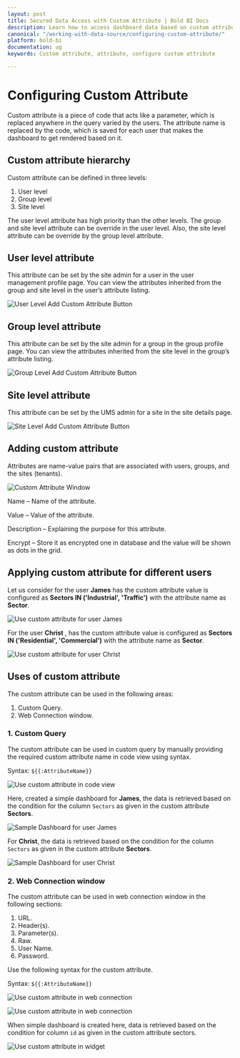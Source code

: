 ```yaml
---
layout: post
title: Secured Data Access with Custom Attribute | Bold BI Docs
description: Learn how to access dashboard data based on custom attributes applied at user, group or site level in Bold BI Embedded.
canonical: "/working-with-data-source/configuring-custom-attribute/"
platform: bold-bi
documentation: ug
keywords: Custom attribute, attribute, configure custom attribute

---
```


# Configuring Custom Attribute

Custom attribute is a piece of code that acts like a parameter, which is replaced anywhere in the query varied by the users. The attribute name is replaced by the code, which is saved for each user that makes the dashboard to get rendered based on it.

## Custom attribute hierarchy

Custom attribute can be defined in three levels:

1.	User level
2.	Group level
3.	Site level

The user level attribute has high priority than the other levels. The group and site level attribute can be override in the user level. Also, the site level attribute can be override by the group level attribute.

## User level attribute

This attribute can be set by the site admin for a user in the user management profile page. You can view the attributes inherited from the group and site level in the user’s attribute listing.

![User Level Add Custom Attribute Button](/static/assets/working-with-datasource/custom-attribute/images/custom-attribute-add-button-user-level.png)

## Group level attribute

This attribute can be set by the site admin for a group in the group profile page. You can view the attributes inherited from the site level in the group’s attribute listing.

![Group Level Add Custom Attribute Button](/static/assets/working-with-datasource/custom-attribute/images/custom-attribute-add-button-group-level.png)

## Site level attribute

This attribute can be set by the UMS admin for a site in the site details page.

![Site Level Add Custom Attribute Button](/static/assets/working-with-datasource/custom-attribute/images/custom-attribute-add-button-tenant-level.png)

## Adding custom attribute

Attributes are name-value pairs that are associated with users, groups, and the sites (tenants).

![Custom Attribute Window](/static/assets/working-with-datasource/custom-attribute/images/add-custom-attribute.png#width=65%)

Name – Name of the attribute.

Value – Value of the attribute.

Description – Explaining the purpose for this attribute.

Encrypt – Store it as encrypted one in database and the value will be shown as dots in the grid.


## Applying custom attribute for different users

Let us consider for the user **James** has the custom attribute value is configured as **Sectors IN ('Industrial', 'Traffic')** with the attribute name as **Sector**.

![Use custom attribute for user James](/static/assets/working-with-datasource/custom-attribute/images/custom-attribute-user-James.png#width=50%)

For the user **Christ** , has the custom attribute value is configured as **Sectors IN ('Residential', 'Commercial')** with the attribute name as **Sector**.

![Use custom attribute for user Christ](/static/assets/working-with-datasource/custom-attribute/images/custom-attribute-user-Christ.png#width=50%)

## Uses of custom attribute
The custom attribute can be used in the following areas:

1. Custom Query.
2. Web Connection window.

### 1. Custom Query
The custom attribute can be used in custom query by manually providing the required custom attribute name in code view using syntax.

Syntax: `${{:AttributeName}}`

![Use custom attribute in code view](/static/assets/working-with-datasource/custom-attribute/images/custom-attribute-in-code-view.png)


Here, created a simple dashboard for **James**, the data is retrieved based on the condition for the column `Sectors` as given in the custom attribute **Sectors**.

![Sample Dashboard for user James](/static/assets/working-with-datasource/custom-attribute/images/custom-attribute-sample-dashboard-James.png)


For **Christ**, the data is retrieved based on the condition for the column `Sectors` as given in the custom attribute **Sectors**.

![Sample Dashboard for user Christ](/static/assets/working-with-datasource/custom-attribute/images/custom-attribute-sample-dashboard-Christ.png)

### 2. Web Connection window
The custom attribute can be used in web connection window in the following sections:

1. URL.
2. Header(s).
3. Parameter(s).
4. Raw.
5. User Name.
6. Password.

Use the following syntax for the custom attribute.

Syntax: `${{:AttributeName}}`

![Use custom attribute in web connection](/static/assets/working-with-datasource/custom-attribute/images/set-custom-attribute.png#max-width=52%)

![Use custom attribute in web connection](/static/assets/working-with-datasource/custom-attribute/images/web-connection-custom-attribute.PNG#max-width=52%)

When simple dashboard is created here, data is retrieved based on the condition for column `id` as given in the custom attribute sectors.

![Use custom attribute in widget](/static/assets/working-with-datasource/custom-attribute/images/widget-custom-attribute.PNG)
